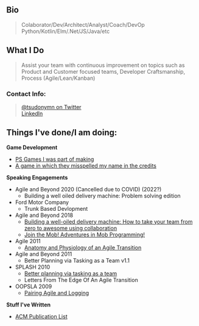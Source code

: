 ## Bio

> Colaborator/Dev/Architect/Analyst/Coach/DevOp  
> Python/Kotlin/Elm/.Net/JS/Java/etc

## What I Do

> Assist your team with continuous improvement on topics such as Product and Customer focused teams, Developer Craftsmanship, Process (Agile/Lean/Kanban)   

### Contact Info:
> [@tsudonymn on Twitter](https://twitter.com/tsudonymn)   
> [LinkedIn](https://www.linkedin.com/in/chris-o-connor-2b4270/)

## Things I've done/I am doing:  
**Game Development**
* [PS Games I was part of making](https://goo.gl/IJlAUm)  
* [A game in which they misspelled my name in the credits](https://goo.gl/rS1szx)  

**Speaking Engagements**
* Agile and Beyond 2020 (Cancelled due to COVID) (2022?)
   * Building a well oiled delivery machine: Problem solving edition
* Ford Motor Company
   * Trunk Based Devlopment
* Agile and Beyond 2018
   * [Building a well-oiled delivery machine:
How to take your team from zero to awesome using collaboration
](http://sched.co/Dxs1)
   * [Join the Mob! Adventures in Mob Programming!](http://sched.co/DxsL)
* Agile 2011
    * [Anatomy and Physiology of an Agile Transition](https://goo.gl/NdnFy0)
* Agile and Beyond 2011
    * Better Planning via Tasking as a Team v1.1
* SPLASH 2010
    * [Better planning via tasking as a team](https://goo.gl/lSTKdJ) 
    * Letters From The Edge Of An Agile Transition
* OOPSLA 2009
    * [Pairing Agile and Logging](https://goo.gl/Trqj6g)

**Stuff I've Written**
* [ACM Publication List](https://goo.gl/y3kYxt)
